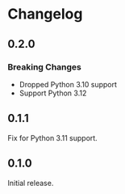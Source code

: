# Changelog

## 0.2.0

### Breaking Changes

- Dropped Python 3.10 support
- Support Python 3.12

## 0.1.1

Fix for Python 3.11 support.

## 0.1.0

Initial release.
